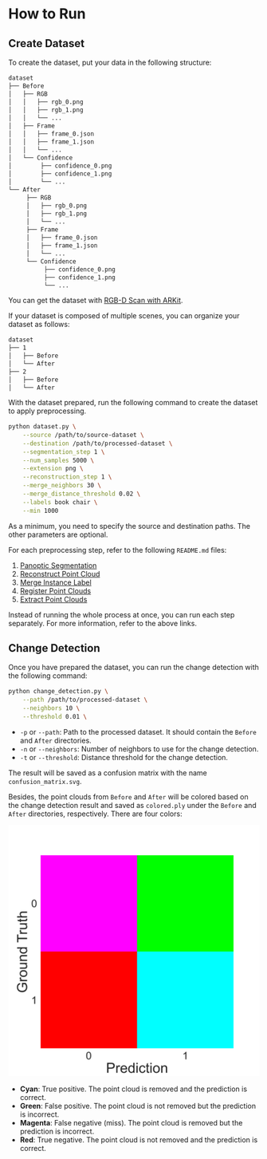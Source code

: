 # How to Run


## Create Dataset

To create the dataset, put your data in the following structure:

```
dataset
├── Before
│   ├── RGB
│   │   ├── rgb_0.png
│   │   ├── rgb_1.png
│   │   └── ...
│   ├── Frame
│   │   ├── frame_0.json
│   │   ├── frame_1.json
│   │   └── ...
│   └── Confidence
│        ├── confidence_0.png
│        ├── confidence_1.png
│        └── ...
└── After
     ├── RGB
     │   ├── rgb_0.png
     │   ├── rgb_1.png
     │   └── ...
     ├── Frame
     │   ├── frame_0.json
     │   ├── frame_1.json
     │   └── ...
     └── Confidence
          ├── confidence_0.png
          ├── confidence_1.png
          └── ...
```

You can get the dataset with [RGB-D Scan with ARKit](https://github.com/Tomoya-Matsubara/RGB-D-Scan-with-ARKit).


If your dataset is composed of multiple scenes, you can organize your dataset as follows:

```
dataset
├── 1
│   ├── Before
│   └── After
├── 2
│   ├── Before
│   └── After
```



With the dataset prepared, run the following command to create the dataset to apply preprocessing.

```bash
python dataset.py \
    --source /path/to/source-dataset \
    --destination /path/to/processed-dataset \
    --segmentation_step 1 \
    --num_samples 5000 \
    --extension png \
    --reconstruction_step 1 \
    --merge_neighbors 30 \
    --merge_distance_threshold 0.02 \
    --labels book chair \
    --min 1000
```

As a minimum, you need to specify the source and destination paths. The other parameters are optional.

For each preprocessing step, refer to the following `README.md` files:

1. [Panoptic Segmentation](./segmentation)
1. [Reconstruct Point Cloud](./reconstruct)
1. [Merge Instance Label](./merge)
1. [Register Point Clouds](./register)
1. [Extract Point Clouds](./extract)

Instead of running the whole process at once, you can run each step separately. For more information, refer to the above links.


## Change Detection

Once you have prepared the dataset, you can run the change detection with the following command:

```bash
python change_detection.py \
    --path /path/to/processed-dataset \
    --neighbors 10 \
    --threshold 0.01 \
```

- `-p` or `--path`: Path to the processed dataset. It should contain the `Before` and `After` directories.
- `-n` or `--neighbors`: Number of neighbors to use for the change detection.
- `-t` or `--threshold`: Distance threshold for the change detection.

The result will be saved as a confusion matrix with the name `confusion_matrix.svg`.

Besides, the point clouds from `Before` and `After` will be colored based on the change detection result and saved as `colored.ply` under the `Before` and `After` directories, respectively. There are four colors:

![](../assets/color.svg)


- **Cyan**: True positive. The point cloud is removed and the prediction is correct.
- **Green**: False positive. The point cloud is not removed but the prediction is incorrect.
- **Magenta**: False negative (miss). The point cloud is removed but the prediction is incorrect.
- **Red**: True negative. The point cloud is not removed and the prediction is correct.
